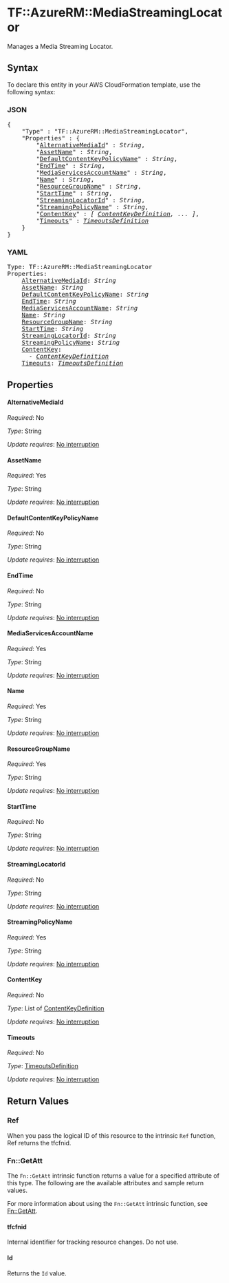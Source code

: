 # TF::AzureRM::MediaStreamingLocator

Manages a Media Streaming Locator.

## Syntax

To declare this entity in your AWS CloudFormation template, use the following syntax:

### JSON

<pre>
{
    "Type" : "TF::AzureRM::MediaStreamingLocator",
    "Properties" : {
        "<a href="#alternativemediaid" title="AlternativeMediaId">AlternativeMediaId</a>" : <i>String</i>,
        "<a href="#assetname" title="AssetName">AssetName</a>" : <i>String</i>,
        "<a href="#defaultcontentkeypolicyname" title="DefaultContentKeyPolicyName">DefaultContentKeyPolicyName</a>" : <i>String</i>,
        "<a href="#endtime" title="EndTime">EndTime</a>" : <i>String</i>,
        "<a href="#mediaservicesaccountname" title="MediaServicesAccountName">MediaServicesAccountName</a>" : <i>String</i>,
        "<a href="#name" title="Name">Name</a>" : <i>String</i>,
        "<a href="#resourcegroupname" title="ResourceGroupName">ResourceGroupName</a>" : <i>String</i>,
        "<a href="#starttime" title="StartTime">StartTime</a>" : <i>String</i>,
        "<a href="#streaminglocatorid" title="StreamingLocatorId">StreamingLocatorId</a>" : <i>String</i>,
        "<a href="#streamingpolicyname" title="StreamingPolicyName">StreamingPolicyName</a>" : <i>String</i>,
        "<a href="#contentkey" title="ContentKey">ContentKey</a>" : <i>[ <a href="contentkeydefinition.md">ContentKeyDefinition</a>, ... ]</i>,
        "<a href="#timeouts" title="Timeouts">Timeouts</a>" : <i><a href="timeoutsdefinition.md">TimeoutsDefinition</a></i>
    }
}
</pre>

### YAML

<pre>
Type: TF::AzureRM::MediaStreamingLocator
Properties:
    <a href="#alternativemediaid" title="AlternativeMediaId">AlternativeMediaId</a>: <i>String</i>
    <a href="#assetname" title="AssetName">AssetName</a>: <i>String</i>
    <a href="#defaultcontentkeypolicyname" title="DefaultContentKeyPolicyName">DefaultContentKeyPolicyName</a>: <i>String</i>
    <a href="#endtime" title="EndTime">EndTime</a>: <i>String</i>
    <a href="#mediaservicesaccountname" title="MediaServicesAccountName">MediaServicesAccountName</a>: <i>String</i>
    <a href="#name" title="Name">Name</a>: <i>String</i>
    <a href="#resourcegroupname" title="ResourceGroupName">ResourceGroupName</a>: <i>String</i>
    <a href="#starttime" title="StartTime">StartTime</a>: <i>String</i>
    <a href="#streaminglocatorid" title="StreamingLocatorId">StreamingLocatorId</a>: <i>String</i>
    <a href="#streamingpolicyname" title="StreamingPolicyName">StreamingPolicyName</a>: <i>String</i>
    <a href="#contentkey" title="ContentKey">ContentKey</a>: <i>
      - <a href="contentkeydefinition.md">ContentKeyDefinition</a></i>
    <a href="#timeouts" title="Timeouts">Timeouts</a>: <i><a href="timeoutsdefinition.md">TimeoutsDefinition</a></i>
</pre>

## Properties

#### AlternativeMediaId

_Required_: No

_Type_: String

_Update requires_: [No interruption](https://docs.aws.amazon.com/AWSCloudFormation/latest/UserGuide/using-cfn-updating-stacks-update-behaviors.html#update-no-interrupt)

#### AssetName

_Required_: Yes

_Type_: String

_Update requires_: [No interruption](https://docs.aws.amazon.com/AWSCloudFormation/latest/UserGuide/using-cfn-updating-stacks-update-behaviors.html#update-no-interrupt)

#### DefaultContentKeyPolicyName

_Required_: No

_Type_: String

_Update requires_: [No interruption](https://docs.aws.amazon.com/AWSCloudFormation/latest/UserGuide/using-cfn-updating-stacks-update-behaviors.html#update-no-interrupt)

#### EndTime

_Required_: No

_Type_: String

_Update requires_: [No interruption](https://docs.aws.amazon.com/AWSCloudFormation/latest/UserGuide/using-cfn-updating-stacks-update-behaviors.html#update-no-interrupt)

#### MediaServicesAccountName

_Required_: Yes

_Type_: String

_Update requires_: [No interruption](https://docs.aws.amazon.com/AWSCloudFormation/latest/UserGuide/using-cfn-updating-stacks-update-behaviors.html#update-no-interrupt)

#### Name

_Required_: Yes

_Type_: String

_Update requires_: [No interruption](https://docs.aws.amazon.com/AWSCloudFormation/latest/UserGuide/using-cfn-updating-stacks-update-behaviors.html#update-no-interrupt)

#### ResourceGroupName

_Required_: Yes

_Type_: String

_Update requires_: [No interruption](https://docs.aws.amazon.com/AWSCloudFormation/latest/UserGuide/using-cfn-updating-stacks-update-behaviors.html#update-no-interrupt)

#### StartTime

_Required_: No

_Type_: String

_Update requires_: [No interruption](https://docs.aws.amazon.com/AWSCloudFormation/latest/UserGuide/using-cfn-updating-stacks-update-behaviors.html#update-no-interrupt)

#### StreamingLocatorId

_Required_: No

_Type_: String

_Update requires_: [No interruption](https://docs.aws.amazon.com/AWSCloudFormation/latest/UserGuide/using-cfn-updating-stacks-update-behaviors.html#update-no-interrupt)

#### StreamingPolicyName

_Required_: Yes

_Type_: String

_Update requires_: [No interruption](https://docs.aws.amazon.com/AWSCloudFormation/latest/UserGuide/using-cfn-updating-stacks-update-behaviors.html#update-no-interrupt)

#### ContentKey

_Required_: No

_Type_: List of <a href="contentkeydefinition.md">ContentKeyDefinition</a>

_Update requires_: [No interruption](https://docs.aws.amazon.com/AWSCloudFormation/latest/UserGuide/using-cfn-updating-stacks-update-behaviors.html#update-no-interrupt)

#### Timeouts

_Required_: No

_Type_: <a href="timeoutsdefinition.md">TimeoutsDefinition</a>

_Update requires_: [No interruption](https://docs.aws.amazon.com/AWSCloudFormation/latest/UserGuide/using-cfn-updating-stacks-update-behaviors.html#update-no-interrupt)

## Return Values

### Ref

When you pass the logical ID of this resource to the intrinsic `Ref` function, Ref returns the tfcfnid.

### Fn::GetAtt

The `Fn::GetAtt` intrinsic function returns a value for a specified attribute of this type. The following are the available attributes and sample return values.

For more information about using the `Fn::GetAtt` intrinsic function, see [Fn::GetAtt](https://docs.aws.amazon.com/AWSCloudFormation/latest/UserGuide/intrinsic-function-reference-getatt.html).

#### tfcfnid

Internal identifier for tracking resource changes. Do not use.

#### Id

Returns the <code>Id</code> value.

